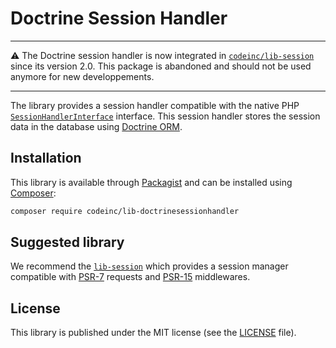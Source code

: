 # Doctrine Session Handler

---

:warning: The Doctrine session handler is now integrated in [`codeinc/lib-session`](https://github.com/CodeIncHQ/lib-session) since its version 2.0. This package is abandoned and should not be used anymore for new developpements.

---

The library provides a session handler compatible with the native PHP [`SessionHandlerInterface`](http://php.net/manual/en/class.sessionhandlerinterface.php) interface. This session handler stores the session data in the database using [Doctrine ORM](http://www.doctrine-project.org/).

## Installation
This library is available through [Packagist](https://packagist.org/packages/codeinc/lib-doctrinesessionhandler) and can be installed using [Composer](https://getcomposer.org/): 

```bash
composer require codeinc/lib-doctrinesessionhandler
```

## Suggested library

We recommend the [`lib-session`](https://github.com/CodeIncHQ/lib-session) which provides a session manager compatible with [PSR-7](https://www.php-fig.org/psr/psr-7/) requests and [PSR-15](https://www.php-fig.org/psr/psr-15/) middlewares.

## License
This library is published under the MIT license (see the [LICENSE](https://github.com/CodeIncHQ/lib-session/blob/master/LICENSE) file). 

